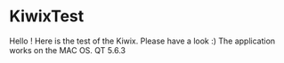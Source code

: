 # KiwixTest
Hello ! Here is the test of the Kiwix. Please have a look :)
The application works on the MAC OS.
QT 5.6.3
